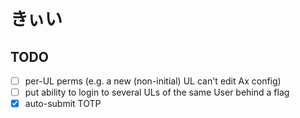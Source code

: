 # きぃい

## TODO

- [ ] per-UL perms (e.g. a new (non-initial) UL can't edit Ax config)
- [ ] put ability to login to several ULs of the same User behind a flag
- [x] auto-submit TOTP
